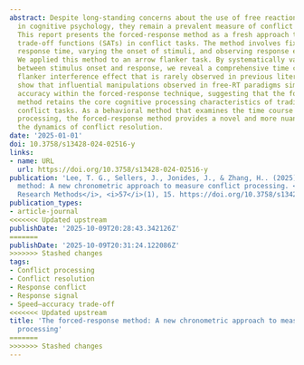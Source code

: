 ```yaml
---
abstract: Despite long-standing concerns about the use of free reaction times (RTs)
  in cognitive psychology, they remain a prevalent measure of conflict resolution.
  This report presents the forced-response method as a fresh approach to examine speed–accuracy
  trade-off functions (SATs) in conflict tasks. The method involves fixing the overall
  response time, varying the onset of stimuli, and observing response expression.
  We applied this method to an arrow flanker task. By systematically varying the time
  between stimulus onset and response, we reveal a comprehensive time course of the
  flanker interference effect that is rarely observed in previous literature. We further
  show that influential manipulations observed in free-RT paradigms similarly affect
  accuracy within the forced-response technique, suggesting that the forced-response
  method retains the core cognitive processing characteristics of traditional free-RT
  conflict tasks. As a behavioral method that examines the time course of cognitive
  processing, the forced-response method provides a novel and more nuanced look into
  the dynamics of conflict resolution.
date: '2025-01-01'
doi: 10.3758/s13428-024-02516-y
links:
- name: URL
  url: https://doi.org/10.3758/s13428-024-02516-y
publication: 'Lee, T. G., Sellers, J., Jonides, J., & Zhang, H.. (2025). The forced-response
  method: A new chronometric approach to measure conflict processing. <i>Behavior
  Research Methods</i>, <i>57</i>(1), 15. https://doi.org/10.3758/s13428-024-02516-y'
publication_types:
- article-journal
<<<<<<< Updated upstream
publishDate: '2025-10-09T20:28:43.342126Z'
=======
publishDate: '2025-10-09T20:31:24.122086Z'
>>>>>>> Stashed changes
tags:
- Conflict processing
- Conflict resolution
- Response conflict
- Response signal
- Speed–accuracy trade-off
<<<<<<< Updated upstream
title: 'The forced-response method: A new chronometric approach to measure conflict
  processing'
=======
>>>>>>> Stashed changes
---
```

